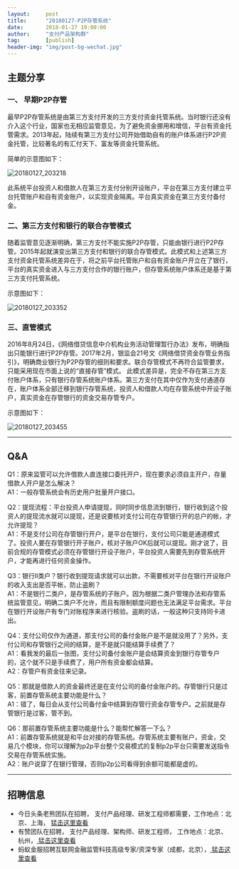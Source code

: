 ```yaml
---                                                                         
layout:     post                                            
title:      "20180127-P2P存管系统"                                                                           
date:       2018-01-27 19:00:00                                                                           
author:     "支付产品架构群"                                      
tag:		[publish]                                
header-img: "img/post-bg-wechat.jpg"                                     
---   
```

## 主题分享

### 一、 早期P2P存管

最早P2P存管系统是由第三方支付开发的三方支付资金托管系统。当时银行还没有介入这个行业，国家也无相应监管意见，为了避免资金挪用和增信，平台有资金托管需求。2013年起，陆续有第三方支付公司开始借助自有的账户体系进行P2P资金托管，比较著名的有汇付天下、富友等资金托管系统。

简单的示意图如下：

![20180127_203218](http://static.cocolian.org/img/201801/20180127_203218.png)

此系统平台投资人和借款人在第三方支付分别开设账户，平台在第三方支付建立平台托管账户和自有资金账户，以实现资金隔离。平台真实资金在第三方支付备付金。

###  二、第三方支付和银行的联合存管模式

随着监管意见逐渐明确，第三方支付不能实施P2P存管，只能由银行进行P2P存管。2015年起就演变出第三方支付和银行的联合存管模式。此模式和上述第三方支付资金托管系统差异在于，将之前平台托管账户和自有资金账户开立在了银行，平台的真实资金进入与三方支付合作的银行账户，但存管系统账户体系还是基于第三方支付托管系统。

示意图如下：

![20180127_203352](http://static.cocolian.org/img/201801/20180127_203352.png)

### 三、直管模式

2016年8月24日，《网络借贷信息中介机构业务活动管理暂行办法》发布，明确指出只能银行进行P2P存管。2017年2月，银监会21号文《网络借贷资金存管业务指引》，明确商业银行为P2P存管的细则和要求。联合存管模式不再符合监管要求，只能采用现在市面上说的“直接存管”模式。
此模式差异是，完全不存在第三方支付账户体系，只有银行存管系统账户体系。第三方支付在其中仅作为支付通道存在，账户体系全部迁移到银行存管系统，投资人和借款人均在存管系统中开设子账户，真实资金在存管银行的资金交易存管专户。

示意图如下：

![20180127_203455](http://static.cocolian.org/img/201801/20180127_203455.png)

--- 

## Q&A

Q1：原来监管可以允许借款人直连接口委托开户，现在要求必须自主开户，存量借款人开户是怎么解决？  
A1：一般存管系统会有历史用户批量开户接口。  


Q2：提现流程：平台投资人申请提现，同时同步信息流到银行，银行收到这个投资人的提现流水就可以提现，还是说要核对支付公司在存管银行开的总户的帐，才允许提现？  
A1：不是支付公司在存管银行开户，是平台在银行，支付公司只能是通道模式了。投资人要在存管银行开子账户，核对子账户OK后就可以提现。刚才说了，目前合规的存管模式必须在存管银行开设子账户，平台投资人需要先到存管系统开户，才能再进行任何资金操作。  

Q3：银行II类户？银行收到提现请求就可以出款，不需要核对平台在银行开设账户的收入支出是否平帐，防止盗刷？  
A1：不是银行二类户，是存管系统的子账户。因为根据二类户管理办法和存管系统监管意见，明确二类户不允许，而且有限制额度问题也无法满足平台需求。平台在银行开设账户有专门对账程序来进行核验。盗刷的话，一般这种只支持同卡进出。  


Q4：支付公司仅作为通道，那支付公司的备付金账户是不是就没用了？另外，支付公司和存管银行之间的结算，是不是就只能结算手续费了？  
A1：看我发的最后一张图，支付公司备付金账户是会结算资金到银行存管专户的，这个就不只是手续费了，用户所有资金都会结算。  
A2：存管户有资金往来记录。  

Q5：那就是借款人的资金最终还是在支付公司的备付金账户的。存管银行只是过客，前置存管系统主要功能是什么？  
A1：错了，每日会从支付公司备付金中结算到存管行资金存管专户。之前就是存管银行是过客，管不到。  

Q6：那前置存管系统主要功能是什么？能帮忙解答一下么？  
A1：前置存管系统就是和平台对接的存管系统。存管系统主要有账户，资金，交易几个模块，你可以理解为p2p平台整个交易模式的复制p2p平台只需要发送指令交易在存管系统实施。  
A2：账户说穿了在银行管理，否则p2p公司看得到余额可能都是虚的。  

---

## 招聘信息

- 今日头条老熊团队在招聘， 支付产品经理、研发工程师都需要，工作地点：北京、上海， [猛击这里查看 ](http://doc.cocolian.org/job/2018/01/16/toutiao/)  
- 有赞团队在招聘， 支付产品经理、架构师、研发工程师， 工作地点：北京、杭州，[ 猛击这里查看](http://doc.cocolian.org/job/2018/01/17/youzan/)   
- 蚂蚁金服招聘互联网金融监管科技高级专家/资深专家（成都，北京），[ 猛击这里查看](http://doc.cocolian.org/job/2018/01/17/alipay/)   
